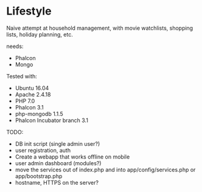 Lifestyle
=========

Naive attempt at household management, with movie watchlists,
shopping lists, holiday planning, etc.

needs:
- Phalcon
- Mongo

Tested with:
- Ubuntu 16.04
- Apache 2.4.18
- PHP 7.0
- Phalcon 3.1
- php-mongodb 1.1.5
- Phalcon Incubator branch 3.1

TODO:
- DB init script (single admin user?)
- user registration, auth
- Create a webapp that works offline on mobile
- user admin dashboard (modules?)
- move the services out of index.php and into app/config/services.php or app/bootstrap.php
- hostname, HTTPS on the server?

